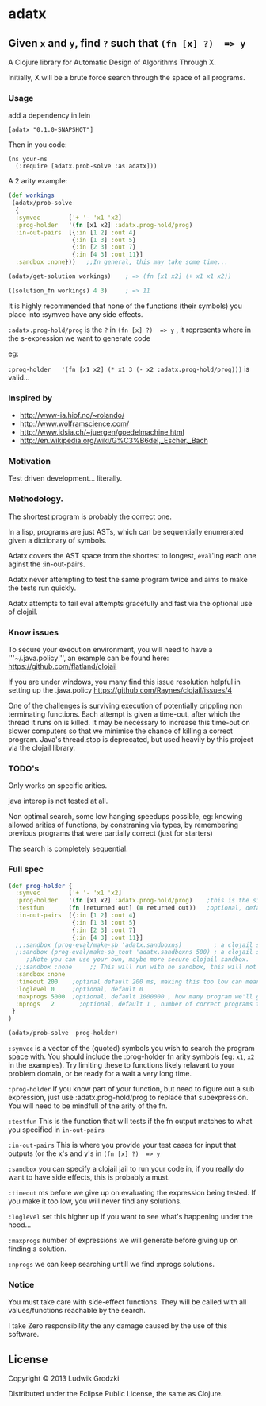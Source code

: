 # adatx

## Given `x` and `y`, find `?` such that `(fn [x] ?)  => y`

A Clojure library for Automatic Design of Algorithms Through X.

Initially, X will be a brute force search through the space of all programs.


### Usage

add a dependency in lein

```
[adatx "0.1.0-SNAPSHOT"]
```

Then in you code:

```
(ns your-ns
  (:require [adatx.prob-solve :as adatx]))
```

A 2 arity example:

```clojure
(def workings
 (adatx/prob-solve
  {
  :symvec        ['+ '- 'x1 'x2]
  :prog-holder   '(fn [x1 x2] :adatx.prog-hold/prog)
  :in-out-pairs  [{:in [1 2] :out 4}
                  {:in [1 3] :out 5}
                  {:in [2 3] :out 7}
                  {:in [4 3] :out 11}]
  :sandbox :none}))   ;;In general, this may take some time...

(adatx/get-solution workings)    ; => (fn [x1 x2] (+ x1 x1 x2))

((solution_fn workings) 4 3)     ; => 11

```

It is highly recommended that none of the functions (their symbols) you place into :symvec have any side effects.

`:adatx.prog-hold/prog`  is the `?` in `(fn [x] ?)  => y`  , it represents where in the s-expression we want to generate code

eg:

`:prog-holder   '(fn [x1 x2] (* x1 3 (- x2 :adatx.prog-hold/prog)))` is valid...

### Inspired by

  * http://www-ia.hiof.no/~rolando/
  * http://www.wolframscience.com/
  * http://www.idsia.ch/~juergen/goedelmachine.html
  * http://en.wikipedia.org/wiki/G%C3%B6del,_Escher,_Bach

### Motivation

Test driven development... literally.

### Methodology.

The shortest program is probably the correct one.

In a lisp, programs are just ASTs, which can be sequentially enumerated given a dictionary of symbols.

Adatx covers the AST space from the shortest to longest, `eval`'ing each one aginst the :in-out-pairs.

Adatx never attempting to test the same program twice and aims to make the tests run quickly.

Adatx attempts to fail eval attempts gracefully and fast via the optional use of clojail.

### Know issues

To secure your execution environment, you will need to have a '''~/.java.policy''', an example can be found here: https://github.com/flatland/clojail

If you are under windows, you many find this issue resolution helpful in setting up the .java.policy  https://github.com/Raynes/clojail/issues/4

One of the challenges is surviving execution of potentially crippling non terminating functions. Each attempt is given a time-out, after which the thread it runs on is killed. It may be necessary to increase this time-out on slower computers so that we minimise the chance of killing a correct program. Java's thread.stop is deprecated, but used heavily by this project via the clojail library.


### TODO's

Only works on specific arities.

java interop is not tested at all.

Non optimal search, some low hanging speedups possible, eg: knowing allowed arities of functions, by constraning via types, by remembering previous programs that were partially correct (just for starters)

The search is completely sequential.

### Full spec

```clojure
(def prog-holder {
  :symvec        ['+ '- 'x1 'x2]
  :prog-holder   '(fn [x1 x2] :adatx.prog-hold/prog)    ;this is the simplest two arity prog-holder. :adatx.prog-hold/prog represents where in the s-expression we want to generate code.
  :testfun       (fn [returned out] (= returned out))   ;optional, default is = , comparator function for output and :out.
  :in-out-pairs  [{:in [1 2] :out 4}
                  {:in [1 3] :out 5}
                  {:in [2 3] :out 7}
                  {:in [4 3] :out 11}]
  ;;:sandbox (prog-eval/make-sb 'adatx.sandboxns)         ; a clojail sandbox without a timeout  ;;;(prog-eval/make-sb (symbol (str *ns*)))
  ;:sandbox (prog-eval/make-sb_tout 'adatx.sandboxns 500) ; a clojail sandbox with a sandbox timeout
     ;;Note you can use your own, maybe more secure clojail sandbox.
  ;;:sandbox :none     ;; This will run with no sandbox, this will not survive some infinite currucsions
  :sandbox :none
  :timeout 200    ;optinal default 200 ms, making this too low can mean skipping a valid (or all) solutions. Is used to timeout the future that execures the work as well as the sandbox timeout.
  :loglevel 0     ;optional, default 0
  :maxprogs 5000  ;optional, default 1000000 , how many program we'll generate before giving up
  :nprogs   2       ;optional, default 1 , number of correct programs to find
 }
)

(adatx/prob-solve  prog-holder)
```

`:symvec` is a vector of the (quoted) symbols you wish to search the program space with. You should include the :prog-holder fn arity symbols (eg: `x1`, `x2` in the examples). Try limiting these to functions likely relavant to your problem domain, or be ready for a wait a very long time.

`:prog-holder` If you know part of your function, but need to figure out a sub expression, just use :adatx.prog-hold/prog to replace that subexpression. You will need to be mindfull of the arity of the fn.

`:testfun` This is the function that will tests if the fn output matches to what you specified in `in-out-pairs`

`:in-out-pairs` This is where you provide your test cases for input that outputs (or the x's and y's in `(fn [x] ?)  => y`

`:sandbox` you can specify a clojail jail to run your code in, if you really do want to have side effects, this is probably a must.

`:timeout` ms before we give up on evaluating the expression being tested. If you make it too low, you will never find any solutions.

`:loglevel` set this higher up if you want to see what's happening under the hood...

`:maxprogs` number of expressions we will generate before giving up on finding a solution.

`:nprogs` we can keep searching untill we find :nprogs solutions.

### Notice

You must take care with side-effect functions. They will be called with all values/functions reachable by the search.

I take Zero responsibility the any damage caused by the use of this software.

## License

Copyright © 2013 Ludwik Grodzki

Distributed under the Eclipse Public License, the same as Clojure.

